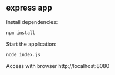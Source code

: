## express app

Install dependencies:

```bash
npm install
```

Start the application:

```bash
node index.js
```

Access with browser http://localhost:8080
